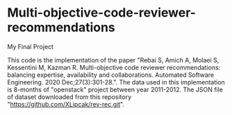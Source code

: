 # Multi-objective-code-reviewer-recommendations
My Final Project

This code is the implementation of the paper "Rebai S, Amich A, Molaei S, Kessentini M, Kazman R. Multi-objective code reviewer recommendations: balancing expertise, availability and collaborations. Automated Software Engineering. 2020 Dec;27(3):301-28.". 
The data used in this implementation is 8-months of "openstack" project between year 2011-2012. 
The JSON file of dataset downloaded from this repository "https://github.com/XLipcak/rev-rec.git".
